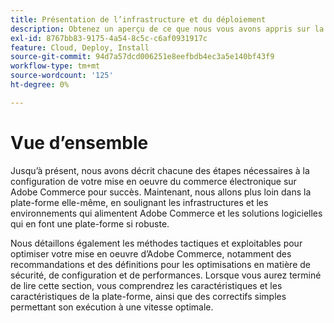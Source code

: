 ```yaml
---
title: Présentation de l’infrastructure et du déploiement
description: Obtenez un aperçu de ce que nous vous avons appris sur la solution Adobe Commerce jusqu’à présent.
exl-id: 8767bb83-9175-4a54-8c5c-c6af0931917c
feature: Cloud, Deploy, Install
source-git-commit: 94d7a57dcd006251e8eefbdb4ec3a5e140bf43f9
workflow-type: tm+mt
source-wordcount: '125'
ht-degree: 0%

---
```


# Vue d’ensemble

Jusqu’à présent, nous avons décrit chacune des étapes nécessaires à la configuration de votre mise en oeuvre du commerce électronique sur Adobe Commerce pour succès. Maintenant, nous allons plus loin dans la plate-forme elle-même, en soulignant les infrastructures et les environnements qui alimentent Adobe Commerce et les solutions logicielles qui en font une plate-forme si robuste.

Nous détaillons également les méthodes tactiques et exploitables pour optimiser votre mise en oeuvre d’Adobe Commerce, notamment des recommandations et des définitions pour les optimisations en matière de sécurité, de configuration et de performances. Lorsque vous aurez terminé de lire cette section, vous comprendrez les caractéristiques et les caractéristiques de la plate-forme, ainsi que des correctifs simples permettant son exécution à une vitesse optimale.
